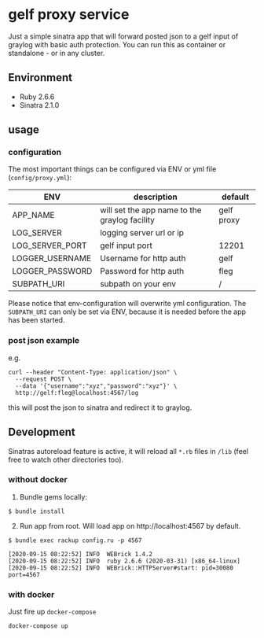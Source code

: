 
# gelf proxy service

Just a simple sinatra app that will forward posted json to a gelf input of graylog with basic auth protection.
You can run this as container or standalone - or in any cluster.

## Environment
* Ruby 2.6.6
* Sinatra 2.1.0

## usage

### configuration

The most important things can be configured via ENV or yml file (`config/proxy.yml`):

| ENV             | description                                   | default    |
|-----------------|-----------------------------------------------|------------|
| APP_NAME        | will set the app name to the graylog facility | gelf proxy |
| LOG_SERVER      | logging server url or ip                      |            |
| LOG_SERVER_PORT | gelf input port                               | 12201      |
| LOGGER_USERNAME | Username for http auth                        | gelf       |
| LOGGER_PASSWORD | Password for http auth                        | fleg       |
| SUBPATH_URI     | subpath on your env                           | /          |

Please notice that env-configuration will overwrite yml configuration.
The `SUBPATH_URI` can only be set via ENV, because it is needed before the app has been started.

### post json example

e.g.

```
curl --header "Content-Type: application/json" \
  --request POST \
  --data '{"username":"xyz","password":"xyz"}' \
  http://gelf:fleg@localhost:4567/log
```

this will post the json to sinatra and redirect it to graylog.

## Development

Sinatras autoreload feature is active, it will reload all `*.rb` files in `/lib` (feel free to watch other directories too).

### without docker

1. Bundle gems locally:

```
$ bundle install
```

2. Run app from root. Will load app on http://localhost:4567 by default.

```
$ bundle exec rackup config.ru -p 4567

[2020-09-15 08:22:52] INFO  WEBrick 1.4.2
[2020-09-15 08:22:52] INFO  ruby 2.6.6 (2020-03-31) [x86_64-linux]
[2020-09-15 08:22:52] INFO  WEBrick::HTTPServer#start: pid=30080 port=4567
```

### with docker

Just fire up `docker-compose`

```
docker-compose up
```